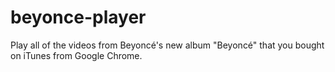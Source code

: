 beyonce-player
==============

Play all of the videos from Beyoncé's new album "Beyoncé" that you bought on iTunes from Google Chrome.
